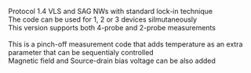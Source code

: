 Protocol 1.4
VLS and SAG NWs with standard lock-in technique
<br>
The code can be used for 1, 2 or 3 devices silmutaneously
<br>
This version supports both 4-probe and 2-probe measurements
<br>
<br>
This is a pinch-off measurement code that adds temperature as an extra parameter that can be sequentialy controlled
<br>
Magnetic field and Source-drain bias voltage can be also added